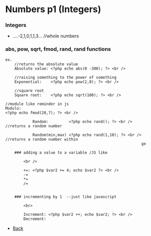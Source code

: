 # Numbers p1 (Integers)

### Integers 

-  ....-2,1,0,1,1,3...  //whole numbers

### abs, pow, sqrt, fmod, rand, rand functions

```
ex.
	//returns the absolute value
	Absolute value: <?php echo abs(0 -300); ?> <br />	

	//raising something to the power of something
	Exponential:	<?php echo pow(2,8); ?> <br />		
	
	//square root
	Square root:	<?php echo sqrt(100); ?> <br />	
```	


	//module like reminder in js
	Modulo:			
	<?php echo fmod(20,7); ?> <br />	

				Random:			<?php echo rand(); ?> <br />		//returns a random number

				Random(min,max)	<?php echo rand(1,10); ?> <br />	//returns a random number within
																ge

		### adding a value to a variable /JS like

			<br />
			
			+=:	<?php $var2 += 4; echo $var2 ?> <br />															
			-=
			*=
			/=


		### incrementing by 1  --just like javascript
		
			<br>

			Increment: <?php $var2 ++; echo $var2; ?> <br />
			Decrement: 






*   [Back](https://github.com/stefan22/phpIntro)










